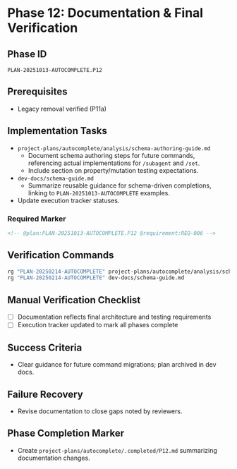 # Phase 12: Documentation & Final Verification

## Phase ID
`PLAN-20251013-AUTOCOMPLETE.P12`

## Prerequisites
- Legacy removal verified (P11a)

## Implementation Tasks
- `project-plans/autocomplete/analysis/schema-authoring-guide.md`
  - Document schema authoring steps for future commands, referencing actual implementations for `/subagent` and `/set`.
  - Include section on property/mutation testing expectations.
- `dev-docs/schema-guide.md`
  - Summarize reusable guidance for schema-driven completions, linking to `PLAN-20251013-AUTOCOMPLETE` examples.
- Update execution tracker statuses.

### Required Marker
```markdown
<!-- @plan:PLAN-20251013-AUTOCOMPLETE.P12 @requirement:REQ-006 -->
```

## Verification Commands

```bash
rg "PLAN-20250214-AUTOCOMPLETE" project-plans/autocomplete/analysis/schema-authoring-guide.md
rg "PLAN-20250214-AUTOCOMPLETE" dev-docs/schema-guide.md
```

## Manual Verification Checklist
- [ ] Documentation reflects final architecture and testing requirements
- [ ] Execution tracker updated to mark all phases complete

## Success Criteria
- Clear guidance for future command migrations; plan archived in dev docs.

## Failure Recovery
- Revise documentation to close gaps noted by reviewers.

## Phase Completion Marker
- Create `project-plans/autocomplete/.completed/P12.md` summarizing documentation changes.
